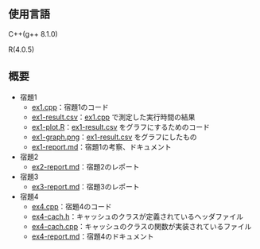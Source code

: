 ## 使用言語

C++(g++ 8.1.0)

R(4.0.5)

## 概要

- 宿題1
  - [ex1.cpp](./ex1.cpp)：宿題1のコード
  - [ex1-result.csv](./ex1-result.csv)：[ex1.cpp](./ex1.cpp) で測定した実行時間の結果
  - [ex1-plot.R](./ex1-plot.R)：[ex1-result.csv](./ex1-result.csv) をグラフにするためのコード
  - [ex1-graph.png](./ex1-graph.png)：[ex1-result.csv](./ex1-result.csv) をグラフにしたもの
  - [ex1-report.md](./ex1-report.md)：宿題1の考察、ドキュメント
- 宿題2
  - [ex2-report.md](./ex2-report.md)：宿題2のレポート
- 宿題3
  - [ex3-report.md](./ex3-report.md)：宿題3のレポート
- 宿題4
  - [ex4.cpp](./ex4.cpp)：宿題4のコード
  - [ex4-cach.h](./ex4-cach.h)：キャッシュのクラスが定義されているヘッダファイル
  - [ex4-cach.cpp](./ex4-cach.cpp)：キャッシュのクラスの関数が実装されているファイル
  - [ex4-report.md](./ex4-report.md)：宿題4のドキュメント


